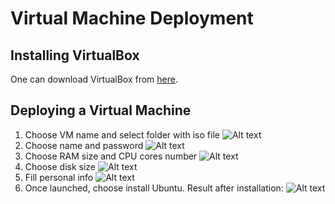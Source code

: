 # Virtual Machine Deployment

## Installing VirtualBox

One can download VirtualBox from [here](https://www.virtualbox.org/wiki/Downloads).

## Deploying a Virtual Machine

1. Choose VM name and select folder with iso file
   ![Alt text](https://i.ibb.co/DgQ1cWB/1.png)
2. Choose name and password
   ![Alt text](https://i.ibb.co/bRjmcxG/2.png)
3. Choose RAM size and CPU cores number
   ![Alt text](https://i.ibb.co/cvVhJZd/3.png)
4. Choose disk size
   ![Alt text](https://i.ibb.co/d54Ch99/4.png)
5. Fill personal info
   ![Alt text](https://i.ibb.co/RvJqKZZ/5.png)
6. Once launched, choose install Ubuntu. Result after installation:
   ![Alt text](https://i.ibb.co/LkKzvdt/6.png)
